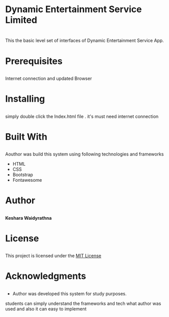 # Dynamic Entertainment Service Limited  <h1>

This the basic level set of interfaces of Dynamic Entertainment Service App. 

# Prerequisites <h2>

Internet connection and updated Browser 


# Installing <h2>

simply double click the Index.html file . it's must need internet connection

# Built With<h2>

Aouthor was build this system using following technologies and frameworks 

* HTML
* CSS
* Bootstrap 
* Fontawesome  


 # Author <h2>
 
**Keshara Waidyrathna**

# License <h2>

This project is licensed under the [MIT License](LICENSE)

# Acknowledgments <h2>

* Author was developed this system for study purposes.

students can simply understand the frameworks and tech what author was used and also it can easy to implement  
 
 


